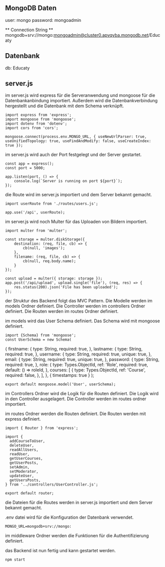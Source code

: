 ## MongoDB Daten

user: mongo
password: mongoadmin

** Connection String **
mongodb+srv://mongo:mongoadmin@cluster0.apvqyba.mongodb.net/Educaty

## Datenbank

db: Educaty

## server.js

im server.js wird express für die Serveranwendung und mongoose für die Datenbankanbindung importiert. Außerdem wird die Datenbankverbindung hergestellt und die Datenbank mit dem Schema verknüpft.

    import express from 'express';
    import mongoose from 'mongoose';
    import dotenv from 'dotenv';
    import cors from 'cors';

    mongoose.connect(process.env.MONGO_URL, { useNewUrlParser: true, useUnifiedTopology: true, useFindAndModify: false, useCreateIndex: true });

im server.js wird auch der Port festgelegt und der Server gestartet.

    const app = express();
    const port = 5000;

    app.listen(port, () => {
        console.log(`Server is running on port ${port}`);
    });

die Route wird im server.js importiert und dem Server bekannt gemacht.

    import userRoute from './routes/users.js';

    app.use('/api', userRoute);

im server.js wird noch Multer für das Uploaden von Bildern importiert.

    import multer from 'multer';

    const storage = multer.diskStorage({
        destination: (req, file, cb) => {
            cb(null, 'images');
        },
        filename: (req, file, cb) => {
            cb(null, req.body.name);
        }
    });

    const upload = multer({ storage: storage });
    app.post('/api/upload', upload.single('file'), (req, res) => {
        res.status(200).json('File has been uploaded');
    });

der Struktur des Backend folgt das MVC Pattern. Die Modelle werden im models Ordner definiert. Die Controller werden im controllers Ordner definiert. Die Routen werden im routes Ordner definiert.

im models wird das User Schema definiert. Das Schema wird mit mongoose definiert.

    import {Schema} from 'mongoose';
    const UserSchema = new Schema(

{
firstname: {
type: String,
required: true,
},
lastname: {
type: String,
required: true,
},
username: {
type: String,
required: true,
unique: true,
},
email: {
type: String,
required: true,
unique: true,
},
password: {
type: String,
required: true,
},
role: {
type: Types.ObjectId,
ref: 'Role',
required: true,
default: () => roleId,
},
courses: [
{
type: Types.ObjectId,
ref: 'Course',
required: false,
},
],
},
{ timestamps: true }
);

    export default mongoose.model('User', userSchema);

im Controllers Ordner wird die Logik für die Routen definiert. Die Logik wird in den Controller ausgelagert. Die Controller werden im routes ordner importiert.

im routes Ordner werden die Routen definiert. Die Routen werden mit express definiert.

    import { Router } from 'express';

    import {
      addCourseToUser,
      deleteUser,
      readAllUsers,
      readUser,
      getUserCourses,
      getUserPosts,
      setAdmin,
      setModerator,
      updateUser,
      getUsersPosts,
    } from '../controllers/UserController.js';

    export default router;

die Dateien für die Routes werden in server.js importiert und dem Server bekannt gemacht.

.env datei wird für die Konfiguration der Datenbank verwendet.

    MONGO_URL=mongodb+srv://mongo:

im middleware Ordner werden die Funktionen für die Authentifizierung definiert.

das Backend ist nun fertig und kann gestartet werden.

    npm start
